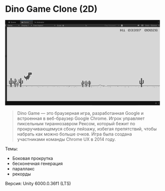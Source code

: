 # Dino Game Clone (2D)
![Snake Game](dino-game-clone.png)

> Dino Game — это браузерная игра, разработанная Google и встроенная в веб-браузер Google Chrome. Игрок управляет пиксельным тираннозавром Рексом,
> который бежит по прокручивающемуся сбоку пейзажу, избегая препятствий, чтобы набрать как можно больше очков. Игра была создана участниками команды Chrome UX в 2014 году.

Темы: 
- Боковая прокрутка
- бесконечная генерация
- параллакс
- рекорды


Версия: Unity 6000.0.36f1 (LTS)
